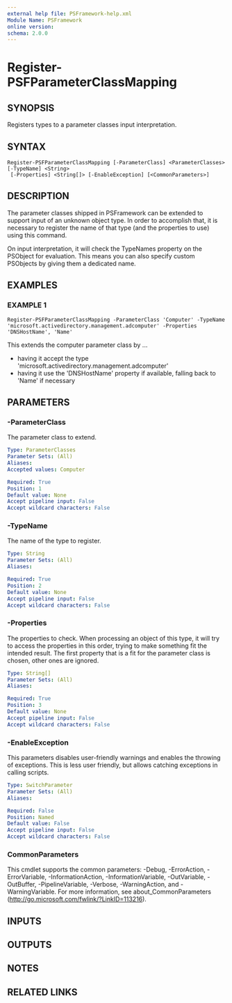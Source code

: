 ```yaml
---
external help file: PSFramework-help.xml
Module Name: PSFramework
online version:
schema: 2.0.0
---
```


# Register-PSFParameterClassMapping

## SYNOPSIS
Registers types to a parameter classes input interpretation.

## SYNTAX

```
Register-PSFParameterClassMapping [-ParameterClass] <ParameterClasses> [-TypeName] <String>
 [-Properties] <String[]> [-EnableException] [<CommonParameters>]
```

## DESCRIPTION
The parameter classes shipped in PSFramework can be extended to support input of an unknown object type.
In order to accomplish that, it is necessary to register the name of that type (and the properties to use) using this command.

On input interpretation, it will check the TypeNames property on the PSObject for evaluation.
This means you can also specify custom PSObjects by giving them a dedicated name.

## EXAMPLES

### EXAMPLE 1
```
Register-PSFParameterClassMapping -ParameterClass 'Computer' -TypeName 'microsoft.activedirectory.management.adcomputer' -Properties 'DNSHostName', 'Name'
```

This extends the computer parameter class by ...
- having it accept the type 'microsoft.activedirectory.management.adcomputer'
- having it use the 'DNSHostName' property if available, falling back to 'Name' if necessary

## PARAMETERS

### -ParameterClass
The parameter class to extend.

```yaml
Type: ParameterClasses
Parameter Sets: (All)
Aliases:
Accepted values: Computer

Required: True
Position: 1
Default value: None
Accept pipeline input: False
Accept wildcard characters: False
```

### -TypeName
The name of the type to register.

```yaml
Type: String
Parameter Sets: (All)
Aliases:

Required: True
Position: 2
Default value: None
Accept pipeline input: False
Accept wildcard characters: False
```

### -Properties
The properties to check.
When processing an object of this type, it will try to access the properties in this order, trying to make something fit the intended result.
The first property that is a fit for the parameter class is chosen, other ones are ignored.

```yaml
Type: String[]
Parameter Sets: (All)
Aliases:

Required: True
Position: 3
Default value: None
Accept pipeline input: False
Accept wildcard characters: False
```

### -EnableException
This parameters disables user-friendly warnings and enables the throwing of exceptions.
This is less user friendly, but allows catching exceptions in calling scripts.

```yaml
Type: SwitchParameter
Parameter Sets: (All)
Aliases:

Required: False
Position: Named
Default value: False
Accept pipeline input: False
Accept wildcard characters: False
```

### CommonParameters
This cmdlet supports the common parameters: -Debug, -ErrorAction, -ErrorVariable, -InformationAction, -InformationVariable, -OutVariable, -OutBuffer, -PipelineVariable, -Verbose, -WarningAction, and -WarningVariable.
For more information, see about_CommonParameters (http://go.microsoft.com/fwlink/?LinkID=113216).

## INPUTS

## OUTPUTS

## NOTES

## RELATED LINKS
